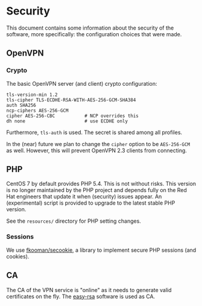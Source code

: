 # Security

This document contains some information about the security of the software, 
more specifically: the configuration choices that were made.

## OpenVPN

### Crypto

The basic OpenVPN server (and client) crypto configuration:

    tls-version-min 1.2
    tls-cipher TLS-ECDHE-RSA-WITH-AES-256-GCM-SHA384
    auth SHA256
    ncp-ciphers AES-256-GCM
    cipher AES-256-CBC           # NCP overrides this
    dh none                      # use ECDHE only

Furthermore, `tls-auth` is used. The secret is shared among all profiles.

In the (near) future we plan to change the `cipher` option to be `AES-256-GCM` 
as well. However, this will prevent OpenVPN 2.3 clients from connecting.

## PHP

CentOS 7 by default provides PHP 5.4. This is not without risks. This version 
is no longer maintained by the PHP project and depends fully on the Red Hat 
engineers that update it when (security) issues appear. An (experimental) 
script is provided to upgrade to the latest stable PHP version.

See the `resources/` directory for PHP setting changes.

### Sessions

We use [fkooman/secookie](https://github.com/fkooman/php-secookie), a library
to implement secure PHP sessions (and cookies).

## CA

The CA of the VPN service is "online" as it needs to generate valid 
certificates on the fly. The [easy-rsa](https://github.com/OpenVPN/easy-rsa) 
software is used as CA.
